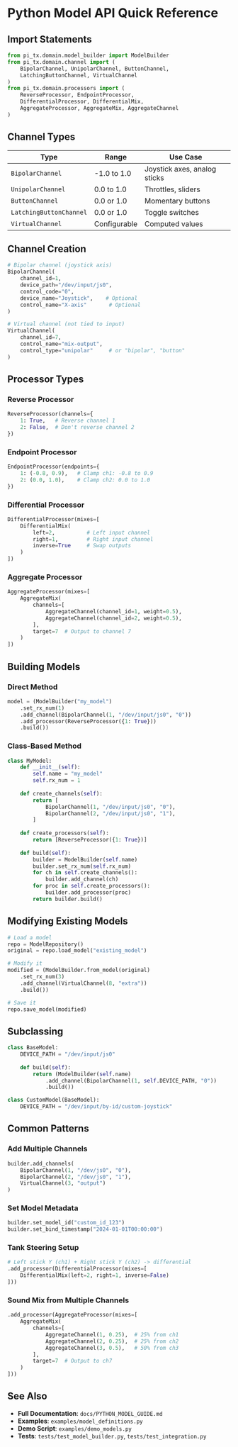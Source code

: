 # Python Model API Quick Reference

## Import Statements

```python
from pi_tx.domain.model_builder import ModelBuilder
from pi_tx.domain.channel import (
    BipolarChannel, UnipolarChannel, ButtonChannel,
    LatchingButtonChannel, VirtualChannel
)
from pi_tx.domain.processors import (
    ReverseProcessor, EndpointProcessor,
    DifferentialProcessor, DifferentialMix,
    AggregateProcessor, AggregateMix, AggregateChannel
)
```

## Channel Types

| Type | Range | Use Case |
|------|-------|----------|
| `BipolarChannel` | -1.0 to 1.0 | Joystick axes, analog sticks |
| `UnipolarChannel` | 0.0 to 1.0 | Throttles, sliders |
| `ButtonChannel` | 0.0 or 1.0 | Momentary buttons |
| `LatchingButtonChannel` | 0.0 or 1.0 | Toggle switches |
| `VirtualChannel` | Configurable | Computed values |

## Channel Creation

```python
# Bipolar channel (joystick axis)
BipolarChannel(
    channel_id=1,
    device_path="/dev/input/js0",
    control_code="0",
    device_name="Joystick",    # Optional
    control_name="X-axis"       # Optional
)

# Virtual channel (not tied to input)
VirtualChannel(
    channel_id=7,
    control_name="mix-output",
    control_type="unipolar"     # or "bipolar", "button"
)
```

## Processor Types

### Reverse Processor
```python
ReverseProcessor(channels={
    1: True,   # Reverse channel 1
    2: False,  # Don't reverse channel 2
})
```

### Endpoint Processor
```python
EndpointProcessor(endpoints={
    1: (-0.8, 0.9),   # Clamp ch1: -0.8 to 0.9
    2: (0.0, 1.0),    # Clamp ch2: 0.0 to 1.0
})
```

### Differential Processor
```python
DifferentialProcessor(mixes=[
    DifferentialMix(
        left=2,          # Left input channel
        right=1,         # Right input channel
        inverse=True     # Swap outputs
    )
])
```

### Aggregate Processor
```python
AggregateProcessor(mixes=[
    AggregateMix(
        channels=[
            AggregateChannel(channel_id=1, weight=0.5),
            AggregateChannel(channel_id=2, weight=0.5),
        ],
        target=7  # Output to channel 7
    )
])
```

## Building Models

### Direct Method
```python
model = (ModelBuilder("my_model")
    .set_rx_num(1)
    .add_channel(BipolarChannel(1, "/dev/input/js0", "0"))
    .add_processor(ReverseProcessor({1: True}))
    .build())
```

### Class-Based Method
```python
class MyModel:
    def __init__(self):
        self.name = "my_model"
        self.rx_num = 1
    
    def create_channels(self):
        return [
            BipolarChannel(1, "/dev/input/js0", "0"),
            BipolarChannel(2, "/dev/input/js0", "1"),
        ]
    
    def create_processors(self):
        return [ReverseProcessor({1: True})]
    
    def build(self):
        builder = ModelBuilder(self.name)
        builder.set_rx_num(self.rx_num)
        for ch in self.create_channels():
            builder.add_channel(ch)
        for proc in self.create_processors():
            builder.add_processor(proc)
        return builder.build()
```

## Modifying Existing Models

```python
# Load a model
repo = ModelRepository()
original = repo.load_model("existing_model")

# Modify it
modified = (ModelBuilder.from_model(original)
    .set_rx_num(3)
    .add_channel(VirtualChannel(8, "extra"))
    .build())

# Save it
repo.save_model(modified)
```

## Subclassing

```python
class BaseModel:
    DEVICE_PATH = "/dev/input/js0"
    
    def build(self):
        return (ModelBuilder(self.name)
            .add_channel(BipolarChannel(1, self.DEVICE_PATH, "0"))
            .build())

class CustomModel(BaseModel):
    DEVICE_PATH = "/dev/input/by-id/custom-joystick"
```

## Common Patterns

### Add Multiple Channels
```python
builder.add_channels(
    BipolarChannel(1, "/dev/js0", "0"),
    BipolarChannel(2, "/dev/js0", "1"),
    VirtualChannel(3, "output")
)
```

### Set Model Metadata
```python
builder.set_model_id("custom_id_123")
builder.set_bind_timestamp("2024-01-01T00:00:00")
```

### Tank Steering Setup
```python
# Left stick Y (ch1) + Right stick Y (ch2) -> differential
.add_processor(DifferentialProcessor(mixes=[
    DifferentialMix(left=2, right=1, inverse=False)
]))
```

### Sound Mix from Multiple Channels
```python
.add_processor(AggregateProcessor(mixes=[
    AggregateMix(
        channels=[
            AggregateChannel(1, 0.25),  # 25% from ch1
            AggregateChannel(2, 0.25),  # 25% from ch2
            AggregateChannel(3, 0.5),   # 50% from ch3
        ],
        target=7  # Output to ch7
    )
]))
```

## See Also

- **Full Documentation**: `docs/PYTHON_MODEL_GUIDE.md`
- **Examples**: `examples/model_definitions.py`
- **Demo Script**: `examples/demo_models.py`
- **Tests**: `tests/test_model_builder.py`, `tests/test_integration.py`
